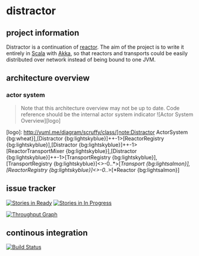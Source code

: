 distractor
==========

## project information
Distractor is a continuation of [reactor](https://github.com/FutureProcessing/reactor). The aim of the project is to write
it entirely in [Scala](http://www.scala-lang.org/) with [Akka](http://akka.io/), so that reactors and transports could 
be easily distributed over network instead of being bound to one JVM.

## architecture overview
### actor system
> Note that this architecture overview may not be up to date. Code reference should be the internal actor system indicator
![Actor System Overview][logo]

[logo]: http://yuml.me/diagram/scruffy/class/[note:Distractor ActorSystem {bg:wheat}],[Distractor {bg:lightskyblue}]++-1>[ReactorRegistry {bg:lightskyblue}],[Distractor {bg:lightskyblue}]++-1>[ReactorTransportMixer {bg:lightskyblue}],[Distractor {bg:lightskyblue}]++-1>[TransportRegistry {bg:lightskyblue}],[TransportRegistry {bg:lightskyblue}]<>-0..*>[*Transport {bg:lightsalmon}],[ReactorRegistry {bg:lightskyblue}]<>-0..*>[*Reactor {bg:lightsalmon}]

## issue tracker
[![Stories in Ready](https://badge.waffle.io/gmaslowski/distractor.svg?label=ready&title=Ready)](http://waffle.io/gmaslowski/distractor)
[![Stories in In Progress](https://badge.waffle.io/gmaslowski/distractor.svg?label=in%20progress&title=In%20Progress)](http://waffle.io/gmaslowski/distractor)

[![Throughput Graph](https://graphs.waffle.io/gmaslowski/distractor/throughput.svg)](https://waffle.io/gmaslowski/distractor/metrics)

## continous integration
[![Build Status](https://snap-ci.com/gmaslowski/distractor/branch/develop/build_image)](https://snap-ci.com/gmaslowski/distractor/branch/develop)

